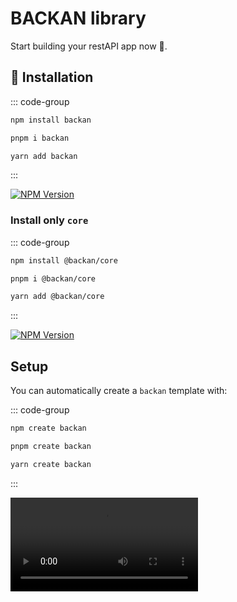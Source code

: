 # BACKAN library

Start building your restAPI app now 🌈.

## 🔑 Installation

::: code-group
```bash [npm]
npm install backan
```
```bash [pnpm]
pnpm i backan
```
```bash [yarn]
yarn add backan
```
:::

[![NPM Version](https://img.shields.io/npm/v/backan?style=for-the-badge&color=yellow)](https://www.npmjs.com/package/backan)


### Install only `core`

::: code-group
```bash [npm]
npm install @backan/core
```
```bash [pnpm]
pnpm i @backan/core
```
```bash [yarn]
yarn add @backan/core
```
:::

[![NPM Version](https://img.shields.io/npm/v/%40backan%2Fcore?style=for-the-badge&color=yellow)](https://www.npmjs.com/package/@backan/core)


## Setup

You can automatically create a `backan` template with:

::: code-group
```bash [npm]
npm create backan
```
```bash [pnpm]
pnpm create backan
```
```bash [yarn]
yarn create backan
```
:::


<video src="/backan-create.webm" controls/>

[Read more](../create/index.md)

## Create `App` instace

[Read more](./app.md)

## Create `Route` 

[Read more](./route.md)

## Add `Endpoints` 

- [GET](./get.md)
- [POST](./post.md)
- [STREAM](./stream.md)
